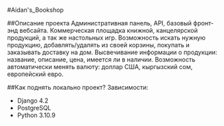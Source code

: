 #Aidan's_Bookshop


##Описание проекта
 Административная панель, API, базовый фронт-энд вебсайта. 
Коммерческая площадка книжной, канцелярской продукций, а так же настольных игр. 
Возможность искать нужную продукцию, добавлять/удалять из своей корзины, покупать и заказывать доставку на дом. 
Высвечивание информации о продукции: название, описание, цена, имеется ли в наличии.
Возможность автоматически менять валюту: доллар США, кыргызский сом, европейский евро.


##Как поднять локально проект?
Зависимости:
- Django  4.2        
- PostgreSQL
- Python 3.10.9

